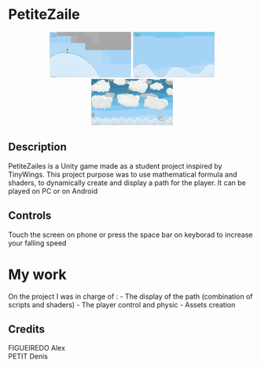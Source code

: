 # PetiteZaile
<div align="center">
    <p></p>
    <img src="Screenshots/Game_01.png" width=33% height=33% /> 
    <img src="Screenshots/Game_02.png" width=33% height=33% /> 
    <img src="Screenshots/Game_03.png" width=33% height=33% /> 
</div>


## Description
PetiteZailes is a Unity game made as a student project inspired by TinyWings.
This project purpose was to use mathematical formula and shaders, to dynamically create and display a path for the player.
It can be played on PC or on Android

## Controls
Touch the screen on phone or press the space bar on keyborad to increase your falling speed

# My work
On the project I was in charge of :
    - The display of the path (combination of scripts and shaders)
    - The player control and physic
    - Assets creation

## Credits

FIGUEIREDO Alex           
PETIT Denis               
